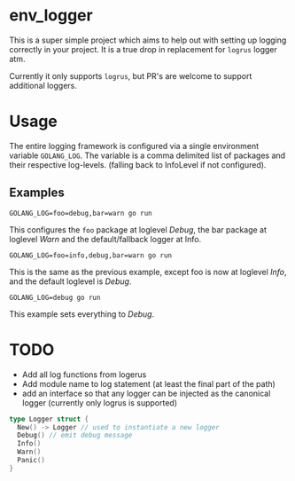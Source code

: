 # env_logger

This is a super simple project which aims to help out with setting up logging correctly in your project. It is a true drop in replacement for `logrus` logger atm.

Currently it only supports `logrus`, but PR's are welcome to support additional loggers.

# Usage

The entire logging framework is configured via a single environment variable `GOLANG_LOG`. The variable is a comma delimited list
of packages and their respective log-levels. (falling back to InfoLevel if not configured).

## Examples

``` shell
GOLANG_LOG=foo=debug,bar=warn go run
```

This configures the `foo` package at loglevel _Debug_, the bar package at loglevel _Warn_ and the default/fallback logger at Info.

``` shell
GOLANG_LOG=foo=info,debug,bar=warn go run
```

This is the same as the previous example, except foo is now at loglevel _Info_, and the default loglevel is _Debug_.

``` shell
GOLANG_LOG=debug go run
```

This example sets everything to _Debug_.


# TODO

- Add all log functions from logerus
- Add module name to log statement (at least the final part of the path)
- add an interface so that any logger can be injected as the canonical logger (currently only logrus is supported)

``` go
type Logger struct {
  New() -> Logger // used to instantiate a new logger
  Debug() // emit debug message
  Info()
  Warn()
  Panic()
}
```
